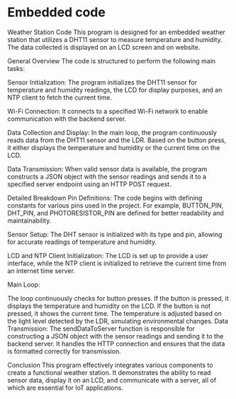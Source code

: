 # Embedded code

Weather Station Code
This program is designed for an embedded weather station that utilizes a DHT11 sensor to measure temperature and humidity. The data collected is displayed on an LCD screen and on website.

General Overview
The code is structured to perform the following main tasks:

Sensor Initialization: The program initializes the DHT11 sensor for temperature and humidity readings, the LCD for display purposes, and an NTP client to fetch the current time.

Wi-Fi Connection: It connects to a specified Wi-Fi network to enable communication with the backend server.

Data Collection and Display: In the main loop, the program continuously reads data from the DHT11 sensor and the LDR. Based on the button press, it either displays the temperature and humidity or the current time on the LCD.

Data Transmission: When valid sensor data is available, the program constructs a JSON object with the sensor readings and sends it to a specified server endpoint using an HTTP POST request.

Detailed Breakdown
Pin Definitions: The code begins with defining constants for various pins used in the project. For example, BUTTON_PIN, DHT_PIN, and PHOTORESISTOR_PIN are defined for better readability and maintainability.

Sensor Setup: The DHT sensor is initialized with its type and pin, allowing for accurate readings of temperature and humidity.

LCD and NTP Client Initialization: The LCD is set up to provide a user interface, while the NTP client is initialized to retrieve the current time from an internet time server.

Main Loop:

The loop continuously checks for button presses. If the button is pressed, it displays the temperature and humidity on the LCD.
If the button is not pressed, it shows the current time.
The temperature is adjusted based on the light level detected by the LDR, simulating environmental changes.
Data Transmission: The sendDataToServer function is responsible for constructing a JSON object with the sensor readings and sending it to the backend server. It handles the HTTP connection and ensures that the data is formatted correctly for transmission.

Conclusion
This program effectively integrates various components to create a functional weather station. It demonstrates the ability to read sensor data, display it on an LCD, and communicate with a server, all of which are essential for IoT applications.


